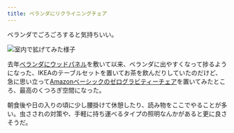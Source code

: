 ```yaml
---
title: ベランダにリクライニングチェア
---
```

ベランダでごろごろすると気持ちいい。

![](https://lh3.googleusercontent.com/docs/ADP-6oH37oSFrE1GcC5-lGEn5IEgpVyHX9eJNkAAV6GOpc26HvyV4NZhgndG_ID_m6eyaSMIIcA2XfgBPSLhZhfIP2YOlnauWwFga-JDzKk2SfrczUIVrvsrwGlwpQF-nMS4X-JtmmX6egDLT76riZ_spV113AjCNT5i6fvqtsWFTBPSUtbXzbCPAC9aDJ4yuQlCyiVAYQEuv-lOxqnQiO40QG6Psd8gTJDG5MuPQPRDj7m5YkPDPTkZX389-fvfjIJDDAFdCf3kUvxucQEoZlUYo5uBYm0-zelVEJPBs8Nz-5TszxzOGgzYkD_-AiWfzuWURLvYxA23jeyxS_QzgKz-ag_b8kUfmrm_aaS5L5lueP_NSZMjl8jIAwjz9sHOqkJka0P1UHeAOIAhoRRfiyVGZsk_GVx-JTTqn_9IRrPX2xRdh65upusCdKYyUmdNTxxoYVT_Rnt8LQf1owPM6nJcVNN7WOksGRGY_1p__1kxxn4GUZ4hRfSPttZ6OYZVATiHAx82zG35fxrp4Ba9d47Kx--X2Up7YrHvL4beOTAThhM8aAfoFSwG8oiS7eWJ4C6nYAgPRVAU0w7nMh4THhEjiJzypqwKetWAei12wH_elde1AHshHJRYs1rJ46Ne3N0UvTVF9p360cJAVV-dlRrpGVIG2UvgFETYCObGIXka12QxggswoesFdGJcd3ySX8OgKwlutqPsBr_-vAXW2PcAMzkQ2d7Sy4ei3K5JvIW-d9ONXCvrH1uJGQiCPh9VNkeMXg4feAR1jvnQtYhBOMclgKoB708T5IZC0eVo-cZb1iEwTMwAmd5G6-9FMmZZsTc5QC_JPNRUSQrzd_PR7YscVC5WDVNQF6ELOyT-qSr6GNa_7Ams-ot-zhKvKnh-1oEWPNm0i9mJpB52Qwvyu_olWevNGvzeo1f__ARK3E5_Q5_utLQz5cZOULWcrnySHCq0RkVVi2HRhcXmy1mvGL8kVbXBF70S0vHhE1GqB6GTxx77sdvZteqkd4-LmM4Ul1_46a3AOtUoI45vg83Ls7e8fGv4a3o_pFmzeheQi7eaQr5xqalUayJXYD5iO-uWcp2bi5xk5r5ipIDYT26WBQpVPb85jnmPnP2no6_ZjWY0VVAtn3MkigUeb6oOJLqzHNKTyYWMjwr4SjFcJAUAp4CMCq4eD3Dfy03DeqmxH2fcPSz5gZOsazypVOhP5zVpS8yTmxdYmrKpNeL0pC0fRgD3JVoja6-m9BuY2Y2yofxiOpKyyaqc "室内で拡げてみた様子")

去年[ベランダにウッドパネル](https://r7kamura.com/articles/2021-09-30-wood-panel)を敷いて以来、ベランダに出やすくなって捗るようになった、IKEAのテーブルセットを置いてお茶を飲んだりしていたのだけど、急に思い立って[Amazonベーシックのゼログラビティーチェア](https://www.amazon.co.jp/dp/B0716DKHS1)を置いてみたところ、最高のくつろぎ空間になった。

朝食後や日の入りの頃に少し腰掛けて休憩したり、読み物をここでやることが多い。虫さされの対策や、手軽に持ち運べるタイプの照明なんかがあると更に良さそうだ。

